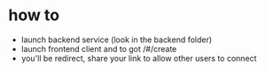 # how to
* launch backend service (look in the backend folder)
* launch frontend client and to got /#/create
* you'll be redirect, share your link to allow other users to connect
